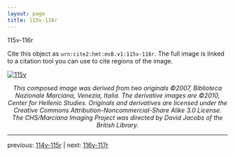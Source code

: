 ```yaml
---
layout: page
title: 115v-116r
---
```


115v-116r

Cite this object as `urn:cite2:hmt:msB.v1:115v-116r`. The full image is linked to a citation tool you can use to cite regions of the image.

[![115v](http://www.homermultitext.org/iipsrv?IIIF=/project/homer/pyramidal/deepzoom/hmt/vbbifolio/v1/vb_115v_116r.tif/full/800,/0/default.jpg)](http://www.homermultitext.org/ict2/?urn=urn:cite2:hmt:vbbifolio.v1:vb_115v_116r) 

<p style="text-align: center; font-style: italic;">This composed image was derived from two originals ©2007, Biblioteca Nazionale Marciana, Venezia, Italia. The derivative images are ©2010, Center for Hellenic Studies. Originals and derivatives are licensed under the Creative Commons Attribution-Noncommercial-Share Alike 3.0 License. The CHS/Marciana Imaging Project was directed by David Jacobs of the British Library.</p>

---

previous: [114v-115r](../114v-115r/) | next: [116v-117r](../116v-117r/)